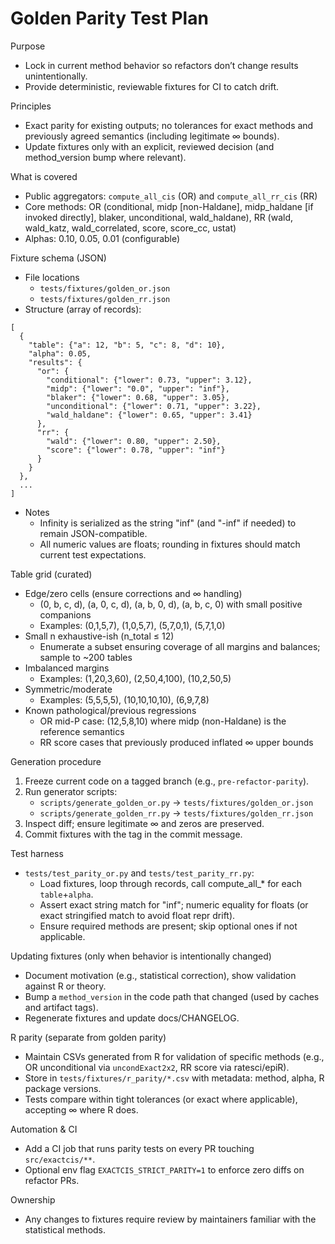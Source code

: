 # Golden Parity Test Plan

Purpose
- Lock in current method behavior so refactors don’t change results unintentionally.
- Provide deterministic, reviewable fixtures for CI to catch drift.

Principles
- Exact parity for existing outputs; no tolerances for exact methods and previously agreed semantics (including legitimate ∞ bounds).
- Update fixtures only with an explicit, reviewed decision (and method_version bump where relevant).

What is covered
- Public aggregators: `compute_all_cis` (OR) and `compute_all_rr_cis` (RR)
- Core methods: OR (conditional, midp [non-Haldane], midp_haldane [if invoked directly], blaker, unconditional, wald_haldane), RR (wald, wald_katz, wald_correlated, score, score_cc, ustat)
- Alphas: 0.10, 0.05, 0.01 (configurable)

Fixture schema (JSON)
- File locations
  - `tests/fixtures/golden_or.json`
  - `tests/fixtures/golden_rr.json`
- Structure (array of records):
```
[
  {
    "table": {"a": 12, "b": 5, "c": 8, "d": 10},
    "alpha": 0.05,
    "results": {
      "or": {
        "conditional": {"lower": 0.73, "upper": 3.12},
        "midp": {"lower": "0.0", "upper": "inf"},
        "blaker": {"lower": 0.68, "upper": 3.05},
        "unconditional": {"lower": 0.71, "upper": 3.22},
        "wald_haldane": {"lower": 0.65, "upper": 3.41}
      },
      "rr": {
        "wald": {"lower": 0.80, "upper": 2.50},
        "score": {"lower": 0.78, "upper": "inf"}
      }
    }
  },
  ...
]
```
- Notes
  - Infinity is serialized as the string "inf" (and "-inf" if needed) to remain JSON-compatible.
  - All numeric values are floats; rounding in fixtures should match current test expectations.

Table grid (curated)
- Edge/zero cells (ensure corrections and ∞ handling)
  - (0, b, c, d), (a, 0, c, d), (a, b, 0, d), (a, b, c, 0) with small positive companions
  - Examples: (0,1,5,7), (1,0,5,7), (5,7,0,1), (5,7,1,0)
- Small n exhaustive-ish (n_total ≤ 12)
  - Enumerate a subset ensuring coverage of all margins and balances; sample to ~200 tables
- Imbalanced margins
  - Examples: (1,20,3,60), (2,50,4,100), (10,2,50,5)
- Symmetric/moderate
  - Examples: (5,5,5,5), (10,10,10,10), (6,9,7,8)
- Known pathological/previous regressions
  - OR mid-P case: (12,5,8,10) where midp (non-Haldane) is the reference semantics
  - RR score cases that previously produced inflated ∞ upper bounds

Generation procedure
1) Freeze current code on a tagged branch (e.g., `pre-refactor-parity`).
2) Run generator scripts:
   - `scripts/generate_golden_or.py` -> `tests/fixtures/golden_or.json`
   - `scripts/generate_golden_rr.py` -> `tests/fixtures/golden_rr.json`
3) Inspect diff; ensure legitimate ∞ and zeros are preserved.
4) Commit fixtures with the tag in the commit message.

Test harness
- `tests/test_parity_or.py` and `tests/test_parity_rr.py`:
  - Load fixtures, loop through records, call compute_all_* for each `table`+`alpha`.
  - Assert exact string match for "inf"; numeric equality for floats (or exact stringified match to avoid float repr drift).
  - Ensure required methods are present; skip optional ones if not applicable.

Updating fixtures (only when behavior is intentionally changed)
- Document motivation (e.g., statistical correction), show validation against R or theory.
- Bump a `method_version` in the code path that changed (used by caches and artifact tags).
- Regenerate fixtures and update docs/CHANGELOG.

R parity (separate from golden parity)
- Maintain CSVs generated from R for validation of specific methods (e.g., OR unconditional via `uncondExact2x2`, RR score via ratesci/epiR).
- Store in `tests/fixtures/r_parity/*.csv` with metadata: method, alpha, R package versions.
- Tests compare within tight tolerances (or exact where applicable), accepting ∞ where R does.

Automation & CI
- Add a CI job that runs parity tests on every PR touching `src/exactcis/**`.
- Optional env flag `EXACTCIS_STRICT_PARITY=1` to enforce zero diffs on refactor PRs.

Ownership
- Any changes to fixtures require review by maintainers familiar with the statistical methods.
